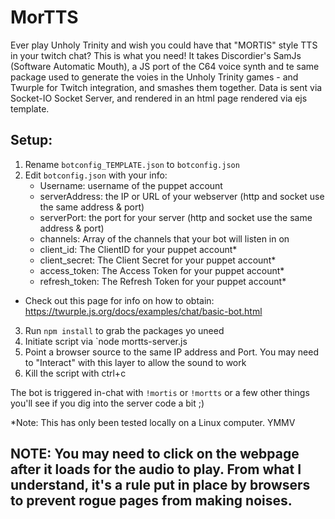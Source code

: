 # MorTTS

Ever play Unholy Trinity and wish you could have that "MORTIS" style TTS in your twitch chat?  This is what you need!  It takes Discordier's SamJs (Software Automatic Mouth), a JS port of the C64 voice synth and te same package used to generate the voies in the Unholy Trinity games - and Twurple for Twitch integration, and smashes them together.  Data is sent via Socket-IO Socket Server, and rendered in an html page rendered via ejs template.


## Setup:

1. Rename `botconfig_TEMPLATE.json` to `botconfig.json`
2. Edit `botconfig.json` with your info:
    - Username: username of the puppet account
    - serverAddress: the IP or URL of your webserver (http and socket use the same address & port)
    - serverPort: the port for your server (http and socket use the same address & port)
    - channels: Array of the channels that your bot will listen in on
    - client_id: The ClientID for your puppet account*
    - client_secret: The Client Secret for your puppet account*
    - access_token: The Access Token for your puppet account*
    - refresh_token: The Refresh Token for your puppet account*
  
* Check out this page for info on how to obtain: https://twurple.js.org/docs/examples/chat/basic-bot.html

3. Run `npm install` to grab the packages yo uneed
4. Initiate script via `node mortts-server.js
5. Point a browser source to the same IP address and Port.  You may need to "Interact" with this layer to allow the sound to work
6. Kill the script with ctrl+c

The bot is triggered in-chat with `!mortis` or `!mortts` or a few other things you'll see if you dig into the server code a bit ;)

   *Note: This has only been tested locally on a Linux computer.  YMMV


## NOTE: You may need to click on the webpage after it loads for the audio to play. From what I understand, it's a rule put in place by browsers to prevent rogue pages from making noises.
